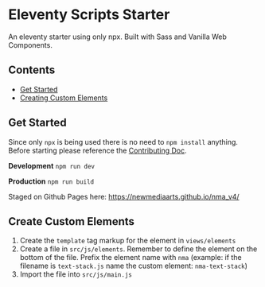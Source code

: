 # Eleventy Scripts Starter

An eleventy starter using only npx. Built with Sass and Vanilla Web Components.

## Contents

- [Get Started](#get-started)
- [Creating Custom Elements](#create-custom-elements)

## Get Started

Since only `npx` is being used there is no need to `npm install` anything.
Before starting please reference the [Contributing Doc](/CONTRIBUTING.MD).

**Development**
`npm run dev`

**Production**
`npm run build`

Staged on Github Pages here: https://newmediaarts.github.io/nma_v4/

## Create Custom Elements

1. Create the `template` tag markup for the element in `views/elements`
2. Create a file in `src/js/elements`. Remember to define the element on the bottom of the file. Prefix the element name with `nma` (example: if the filename is `text-stack.js` name the custom element: `nma-text-stack`)
3. Import the file into `src/js/main.js`
